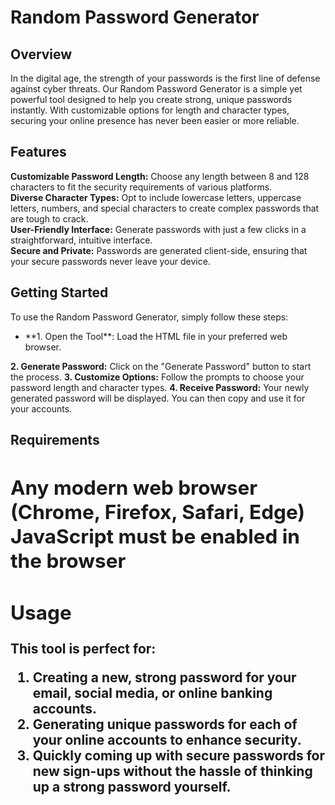 **<h1>Random Password Generator</h1>**
**<h2>Overview</h2>**
<p>In the digital age, the strength of your passwords is the first line of defense against cyber threats. Our Random Password Generator is a simple yet powerful tool designed to help you create strong, unique passwords instantly. With customizable options for length and character types, securing your online presence has never been easier or more reliable.</p>

**<h2>Features</h2>**
<p><b>Customizable Password Length:</b> Choose any length between 8 and 128 characters to fit the security requirements of various platforms.<br>
<b>Diverse Character Types:</b> Opt to include lowercase letters, uppercase letters, numbers, and special characters to create complex passwords that are tough to crack.<br>
<b>User-Friendly Interface:</b> Generate passwords with just a few clicks in a straightforward, intuitive interface.<br>
<b>Secure and Private:</b> Passwords are generated client-side, ensuring that your secure passwords never leave your device.</p>

**<h2>Getting Started</h2>**
<p>To use the Random Password Generator, simply follow these steps:</p>

<ul>
  <li>**1. Open the Tool**: Load the HTML file in your preferred web browser.</li>
</ul>

**2. Generate Password:** Click on the "Generate Password" button to start the process.
**3. Customize Options:** Follow the prompts to choose your password length and character types.
**4. Receive Password:** Your newly generated password will be displayed. You can then copy and use it for your accounts.

**<h2>Requirements<h2>**
<p>Any modern web browser (Chrome, Firefox, Safari, Edge)<br>
JavaScript must be enabled in the browser</p>

**<h2>Usage</h2>**
This tool is perfect for:
1. Creating a new, strong password for your email, social media, or online banking accounts.
2. Generating unique passwords for each of your online accounts to enhance security.
3. Quickly coming up with secure passwords for new sign-ups without the hassle of thinking up a strong password yourself.




